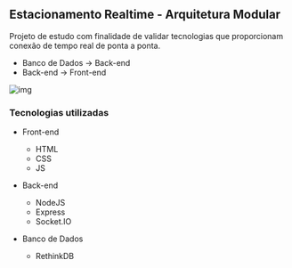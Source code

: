 ## Estacionamento Realtime - Arquitetura Modular

Projeto de estudo com finalidade de validar tecnologias que proporcionam conexão de tempo real de ponta a ponta.

* Banco de Dados -> Back-end
* Back-end -> Front-end

![img](https://raw.githubusercontent.com/douglaszuqueto/estacionamento-realtime/master/.github/estacionamento.PNG)

### Tecnologias utilizadas

* Front-end
  * HTML
  * CSS
  * JS
* Back-end
  * NodeJS
  * Express
  * Socket.IO

* Banco de Dados
  * RethinkDB

